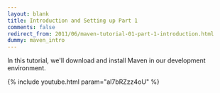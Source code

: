 ```yaml
---
layout: blank
title: Introduction and Setting up Part 1
comments: false
redirect_from: 2011/06/maven-tutorial-01-part-1-introduction.html
dummy: maven_intro
---
```


In this tutorial, we'll download and install Maven in our development environment.

{% include youtube.html param="al7bRZzz4oU" %}

